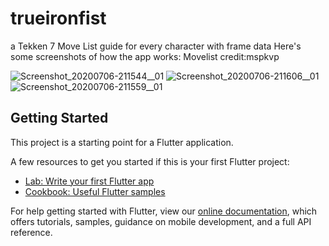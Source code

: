 # trueironfist

a Tekken 7 Move List guide for every character with frame data
Here's some screenshots of how the app works:
Movelist credit:mspkvp

![Screenshot_20200706-211544__01](https://user-images.githubusercontent.com/61725851/86613437-3665d400-bfcf-11ea-83d7-5a4070bf9b2e.jpg)
![Screenshot_20200706-211606__01](https://user-images.githubusercontent.com/61725851/86613409-2bab3f00-bfcf-11ea-8b9e-ede2b467d760.jpg)
![Screenshot_20200706-211559__01](https://user-images.githubusercontent.com/61725851/86613422-31088980-bfcf-11ea-8685-1cb9ed0c076a.jpg)

## Getting Started
This project is a starting point for a Flutter application.

A few resources to get you started if this is your first Flutter project:

- [Lab: Write your first Flutter app](https://flutter.dev/docs/get-started/codelab)
- [Cookbook: Useful Flutter samples](https://flutter.dev/docs/cookbook)

For help getting started with Flutter, view our
[online documentation](https://flutter.dev/docs), which offers tutorials,
samples, guidance on mobile development, and a full API reference.
